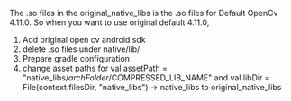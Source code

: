 The .so files in the original_native_libs is the .so files for Default OpenCv 4.11.0. So when you want to use original default 4.11.0, 
1. Add original open cv android sdk
2. delete .so files under native/lib/
3. Prepare gradle configuration
4. change asset paths for   val assetPath = "native_libs/$archFolder/$COMPRESSED_LIB_NAME" and val libDir = File(context.filesDir, "native_libs") -> native_libs to original_native_libs